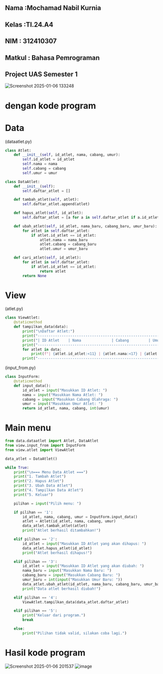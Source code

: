 ## Nama    :Mochamad Nabil Kurnia
## Kelas   :TI.24.A4
## NIM     : 312410307
## Matkul  : Bahasa Pemrograman
## Project UAS Semester 1

![Screenshot 2025-01-06 133248](https://github.com/user-attachments/assets/feccb230-61aa-4278-b6ab-49bce3d5f2fb)

# dengan kode program

# Data

(dataatlet.py)

```python
class Atlet:
    def __init__(self, id_atlet, nama, cabang, umur):
        self.id_atlet = id_atlet
        self.nama = nama
        self.cabang = cabang
        self.umur = umur

class DataAtlet:
    def __init__(self):
        self.daftar_atlet = []

    def tambah_atlet(self, atlet):
        self.daftar_atlet.append(atlet)

    def hapus_atlet(self, id_atlet):
        self.daftar_atlet = [a for a in self.daftar_atlet if a.id_atlet != id_atlet]

    def ubah_atlet(self, id_atlet, nama_baru, cabang_baru, umur_baru):
        for atlet in self.daftar_atlet:
            if atlet.id_atlet == id_atlet:
                atlet.nama = nama_baru
                atlet.cabang = cabang_baru
                atlet.umur = umur_baru

    def cari_atlet(self, id_atlet):
        for atlet in self.daftar_atlet:
            if atlet.id_atlet == id_atlet:
                return atlet
        return None
  ````

# View

(atlet.py)

```python
class ViewAtlet:
    @staticmethod
    def tampilkan_data(data):
        print("\nDaftar Atlet:")
        print("-----------------------------------------------------------\n")
        print("| ID Atlet    | Nama              | Cabang         | Umur |\n")
        print("-----------------------------------------------------------\n")
        for atlet in data:
            print(f"| {atlet.id_atlet:<11} | {atlet.nama:<17} | {atlet.cabang:<14} | {atlet.umur:<4} |\n")
        print("-----------------------------------------------------------")
````



(input_from.py)

```python
class InputForm:
    @staticmethod
    def input_data():
        id_atlet = input("Masukkan ID Atlet: ")
        nama = input("Masukkan Nama Atlet: ")
        cabang = input("Masukkan Cabang Olahraga: ")
        umur = input("Masukkan Umur Atlet: ")
        return id_atlet, nama, cabang, int(umur)
````


# Main menu

```python
from data.dataatlet import Atlet, DataAtlet
from view.input_from import InputForm
from view.atlet import ViewAtlet

data_atlet = DataAtlet()

while True:
    print("\n=== Menu Data Atlet ===")
    print("1. Tambah Atlet")
    print("2. Hapus Atlet")
    print("3. Ubah Data Atlet")
    print("4. Tampilkan Data Atlet")
    print("5. Keluar")

    pilihan = input("Pilih menu: ")

    if pilihan == '1':
        id_atlet, nama, cabang, umur = InputForm.input_data()
        atlet = Atlet(id_atlet, nama, cabang, umur)
        data_atlet.tambah_atlet(atlet)
        print("Atlet berhasil ditambahkan!")

    elif pilihan == '2':
        id_atlet = input("Masukkan ID Atlet yang akan dihapus: ")
        data_atlet.hapus_atlet(id_atlet)
        print("Atlet berhasil dihapus!")

    elif pilihan == '3':
        id_atlet = input("Masukkan ID Atlet yang akan diubah: ")
        nama_baru = input("Masukkan Nama Baru: ")
        cabang_baru = input("Masukkan Cabang Baru: ")
        umur_baru = int(input("Masukkan Umur Baru: "))
        data_atlet.ubah_atlet(id_atlet, nama_baru, cabang_baru, umur_baru)
        print("Data atlet berhasil diubah!")

    elif pilihan == '4':
        ViewAtlet.tampilkan_data(data_atlet.daftar_atlet)

    elif pilihan == '5':
        print("Keluar dari program.")
        break

    else:
        print("Pilihan tidak valid, silakan coba lagi.")
````

# Hasil kode program

![Screenshot 2025-01-06 201537](https://github.com/user-attachments/assets/25eca468-21b6-4c4a-b529-bac5f6370bed)
![image](https://github.com/user-attachments/assets/3cf977d9-5eb8-4598-b14d-80f55980ec13)
